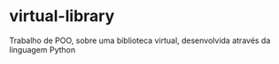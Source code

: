 # virtual-library
Trabalho de POO, sobre uma biblioteca virtual, desenvolvida através da linguagem Python
